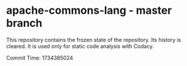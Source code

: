 # apache-commons-lang - master branch

This repository contains the frozen state of the repository.
Its history is cleared. It is used only for static code
analysis with Codacy.

Commit Time: 1734385024